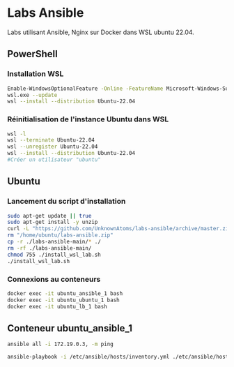 # Labs Ansible

Labs utilisant Ansible, Nginx sur Docker dans WSL ubuntu 22.04.

## PowerShell

### Installation WSL

```bash
Enable-WindowsOptionalFeature -Online -FeatureName Microsoft-Windows-Subsystem-Linux
wsl.exe --update
wsl --install --distribution Ubuntu-22.04
```

### Réinitialisation de l'instance Ubuntu dans WSL
```bash
wsl -l
wsl --terminate Ubuntu-22.04
wsl --unregister Ubuntu-22.04
wsl --install --distribution Ubuntu-22.04
#Créer un utilisateur "ubuntu"
```

## Ubuntu
### Lancement du script d'installation
```bash
sudo apt-get update || true
sudo apt-get install -y unzip
curl -L "https://github.com/UnknownAtoms/labs-ansible/archive/master.zip" -o "/home/ubuntu/labs-ansible.zip" && unzip "/home/ubuntu/labs-ansible.zip" -d /home/ubuntu/
rm "/home/ubuntu/labs-ansible.zip"
cp -r ./labs-ansible-main/* ./
rm -rf ./labs-ansible-main/
chmod 755 ./install_wsl_lab.sh
./install_wsl_lab.sh
```

### Connexions au conteneurs
```bash
docker exec -it ubuntu_ansible_1 bash
docker exec -it ubuntu_ubuntu_1 bash
docker exec -it ubuntu_lb_1 bash
```

## Conteneur ubuntu_ansible_1
```bash
ansible all -i 172.19.0.3, -m ping

ansible-playbook -i /etc/ansible/hosts/inventory.yml ./etc/ansible/hosts/playbook/ping.yml

```